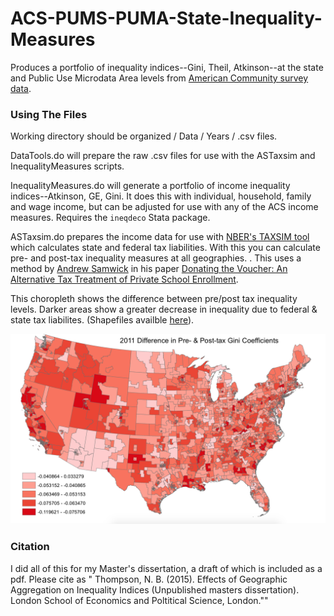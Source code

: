 # ACS-PUMS-PUMA-State-Inequality-Measures

Produces a portfolio of inequality indices--Gini, Theil, Atkinson--at the state and Public Use Microdata Area levels from [American Community survey data](http://www2.census.gov/programs-surveys/acs/data/pums/).

### Using The Files

Working directory should be organized / Data / Years / .csv files.  

DataTools.do will prepare the raw .csv files for use with the ASTaxsim and InequalityMeasures scripts. 

InequalityMeasures.do will generate a portfolio of income inequality indices--Atkinson, GE, Gini. It does this with individual, household, family and wage income, but can be adjusted for use with any of the ACS income measures. Requires the `ineqdeco` Stata package. 

ASTaxsim.do prepares the income data for use with [NBER's TAXSIM tool](http://users.nber.org/~taxsim/) which calculates state and federal tax liabilities. With this you can calculate pre- and post-tax inequality measures at all geographies. . This uses a method by [Andrew Samwick](https://www.dartmouth.edu/~samwick/) in his paper [Donating the Voucher: An Alternative Tax Treatment of Private School Enrollment](https://ideas.repec.org/a/ucp/tpolec/doi10.1086-671246.html). 

This choropleth shows the difference between pre/post tax inequality levels. Darker areas show a greater decrease in inequality due to federal & state tax liabilites. (Shapefiles availble [here](https://data2.nhgis.org/main)).

![](/img/prepost.jpg)

### Citation

I did all of this for my Master's dissertation, a draft of which is included as a pdf. Please cite as " Thompson, N. B. (2015). Effects of Geographic Aggregation on Inequality Indices (Unpublished masters dissertation). London School of Economics and Poltitical Science, London.""
 
 



